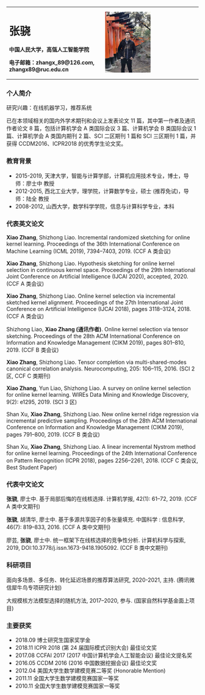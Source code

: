 <table border="0">
  <tr>
    <td width="50%">
      <h1>张骁</h1>
      <p><b>中国人民大学，高瓴人工智能学院</b></p>
      <p><b>电子邮箱：zhangx_89@126.com, zhangx89@ruc.edu.cn</b></p>
    </td>
    <td width="70%">
      <img src="/JP-h.jpg" width="50%">      
    </td>
  </tr>
</table>

### 个人简介
研究兴趣：在线机器学习，推荐系统

已在本领域相关的国内外学术期刊和会议上发表论文 11 篇，其中第一作者及通讯作者论文 8 篇，包括计算机学会 A 类国际会议 3 篇、计算机学会 B 类国际会议 1 篇、计算机学会 A 类国内期刊 2 篇、SCI 二区期刊 1 篇和 SCI 三区期刊 1 篇，并获得 CCDM2016、ICPR2018 的优秀学生论文奖。

### 教育背景
- 2015-2019, 天津大学，智能与计算学部，计算机应用技术专业，博士，导师：廖士中 教授 
- 2012-2015, 西北工业大学，理学院，计算数学专业，硕士 (推荐免试)，导师：陆全 教授
- 2008-2012, 山西大学，数学科学学院，信息与计算科学专业，本科

### 代表英文论文
**Xiao Zhang**, Shizhong Liao. Incremental randomized sketching for online kernel learning. Proceedings of the 36th International Conference on Machine Learning (ICML 2019), 7394–7403, 2019. (CCF A 类会议)

**Xiao Zhang**, Shizhong Liao. Hypothesis sketching for online kernel selection in continuous kernel space. Proceedings of the 29th International Joint Conference on Artificial Intelligence (IJCAI 2020), accepted, 2020. (CCF A 类会议)

**Xiao Zhang**, Shizhong Liao. Online kernel selection via incremental sketched kernel alignment. Proceedings of the 27th International Joint Conference on Artificial Intelligence (IJCAI 2018), pages 3118–3124, 2018. (CCF A 类会议)

Shizhong Liao, **Xiao Zhang (通讯作者)**. Online kernel selection via tensor sketching. Proceedings of the 28th ACM International Conference on Information and Knowledge Management (CIKM 2019), pages 801–810, 2019. (CCF B 类会议)

**Xiao Zhang**, Shizhong Liao. Tensor completion via multi-shared-modes canonical correlation analysis. Neurocomputing, 205: 106–115, 2016. (SCI 2 区, CCF C 类期刊)

**Xiao Zhang**, Yun Liao, Shizhong Liao. A survey on online kernel selection for online kernel learning. WIREs Data Mining and Knowledge Discovery, 9(2): e1295, 2019. (SCI 3 区)

Shan Xu, **Xiao Zhang**, Shizhong Liao. New online kernel ridge regression via incremental predictive sampling. Proceedings of the 28th ACM International Conference on Information and Knowledge Management (CIKM 2019),  pages 791–800, 2019.  (CCF B 类会议)

Shan Xu, **Xiao Zhang**, Shizhong Liao. A linear incremental Nystrom method for online kernel learning. Proceedings of the 24th International Conference on Pattern Recognition (ICPR 2018), pages 2256–2261, 2018. (CCF C 类会议, Best Student Paper)

### 代表中文论文
**张骁**, 廖士中. 基于局部后悔的在线核选择. 计算机学报, 42(1): 61–72, 2019. (CCF A 类中文期刊)

**张骁**, 胡清华, 廖士中. 基于多源共享因子的多张量填充. 中国科学 : 信息科学, 46(7): 819–833, 2016. (CCF A 类中文期刊)

廖芸, **张骁**, 廖士中. 统一框架下在线核选择的竞争性分析.  计算机科学与探索, 2019, DOI:10.3778/j.issn.1673-9418.1905092. (CCF B 类中文期刊)

### 科研项目
面向多场景、多任务、转化延迟场景的推荐算法研究, 2020-2021, 主持. (腾讯微信犀牛鸟专项研究计划)

大规模核方法模型选择的随机方法, 2017–2020, 参与. (国家自然科学基金面上项目)

### 主要获奖
- 2018.09  博士研究生国家奖学金
- 2018.11  ICPR 2018 (第 24 届国际模式识别大会) 最佳论文奖
- 2017.08  CCFAI 2017 (2017 中国计算机学会人工智能会议) 最佳论文提名奖
- 2016.05  CCDM 2016 (2016 中国数据挖掘会议) 最佳论文奖
- 2012.04  美国大学生数学建模竞赛二等奖 (Honorable Mention)
- 2011.11  全国大学生数学建模竞赛国家一等奖
- 2010.11  全国大学生数学建模竞赛国家一等奖
